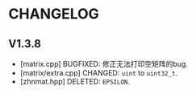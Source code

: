 # CHANGELOG
## V1.3.8
- [matrix.cpp] BUGFIXED: 修正无法打印空矩阵的bug.
- [matrix/extra.cpp] CHANGED: `uint` to `uint32_t`.
- [zhnmat.hpp] DELETED: `EPSILON`.
